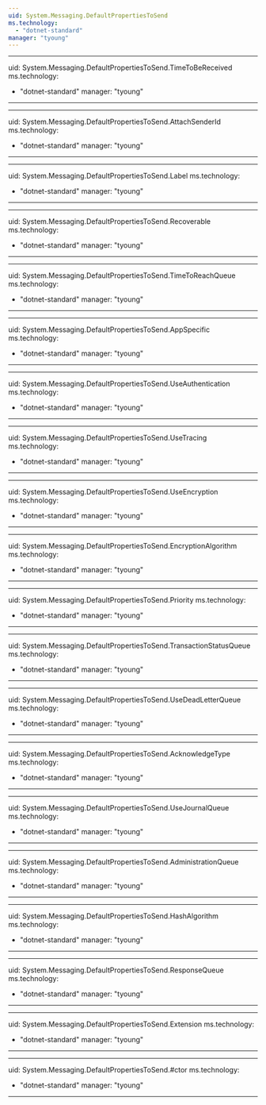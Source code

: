 ```yaml
---
uid: System.Messaging.DefaultPropertiesToSend
ms.technology: 
  - "dotnet-standard"
manager: "tyoung"
---
```


---
uid: System.Messaging.DefaultPropertiesToSend.TimeToBeReceived
ms.technology: 
  - "dotnet-standard"
manager: "tyoung"
---

---
uid: System.Messaging.DefaultPropertiesToSend.AttachSenderId
ms.technology: 
  - "dotnet-standard"
manager: "tyoung"
---

---
uid: System.Messaging.DefaultPropertiesToSend.Label
ms.technology: 
  - "dotnet-standard"
manager: "tyoung"
---

---
uid: System.Messaging.DefaultPropertiesToSend.Recoverable
ms.technology: 
  - "dotnet-standard"
manager: "tyoung"
---

---
uid: System.Messaging.DefaultPropertiesToSend.TimeToReachQueue
ms.technology: 
  - "dotnet-standard"
manager: "tyoung"
---

---
uid: System.Messaging.DefaultPropertiesToSend.AppSpecific
ms.technology: 
  - "dotnet-standard"
manager: "tyoung"
---

---
uid: System.Messaging.DefaultPropertiesToSend.UseAuthentication
ms.technology: 
  - "dotnet-standard"
manager: "tyoung"
---

---
uid: System.Messaging.DefaultPropertiesToSend.UseTracing
ms.technology: 
  - "dotnet-standard"
manager: "tyoung"
---

---
uid: System.Messaging.DefaultPropertiesToSend.UseEncryption
ms.technology: 
  - "dotnet-standard"
manager: "tyoung"
---

---
uid: System.Messaging.DefaultPropertiesToSend.EncryptionAlgorithm
ms.technology: 
  - "dotnet-standard"
manager: "tyoung"
---

---
uid: System.Messaging.DefaultPropertiesToSend.Priority
ms.technology: 
  - "dotnet-standard"
manager: "tyoung"
---

---
uid: System.Messaging.DefaultPropertiesToSend.TransactionStatusQueue
ms.technology: 
  - "dotnet-standard"
manager: "tyoung"
---

---
uid: System.Messaging.DefaultPropertiesToSend.UseDeadLetterQueue
ms.technology: 
  - "dotnet-standard"
manager: "tyoung"
---

---
uid: System.Messaging.DefaultPropertiesToSend.AcknowledgeType
ms.technology: 
  - "dotnet-standard"
manager: "tyoung"
---

---
uid: System.Messaging.DefaultPropertiesToSend.UseJournalQueue
ms.technology: 
  - "dotnet-standard"
manager: "tyoung"
---

---
uid: System.Messaging.DefaultPropertiesToSend.AdministrationQueue
ms.technology: 
  - "dotnet-standard"
manager: "tyoung"
---

---
uid: System.Messaging.DefaultPropertiesToSend.HashAlgorithm
ms.technology: 
  - "dotnet-standard"
manager: "tyoung"
---

---
uid: System.Messaging.DefaultPropertiesToSend.ResponseQueue
ms.technology: 
  - "dotnet-standard"
manager: "tyoung"
---

---
uid: System.Messaging.DefaultPropertiesToSend.Extension
ms.technology: 
  - "dotnet-standard"
manager: "tyoung"
---

---
uid: System.Messaging.DefaultPropertiesToSend.#ctor
ms.technology: 
  - "dotnet-standard"
manager: "tyoung"
---
